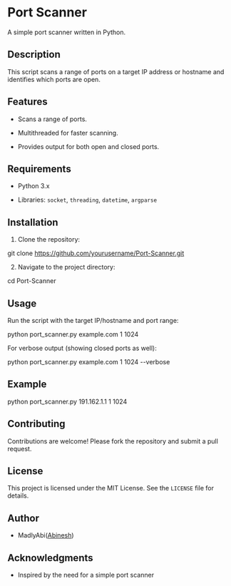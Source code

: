 # Port Scanner

   A simple port scanner written in Python.

   ## Description

   This script scans a range of ports on a target IP address or hostname and identifies which ports are open.

   ## Features

   - Scans a range of ports.

   - Multithreaded for faster scanning.

   - Provides output for both open and closed ports.

   ## Requirements

   - Python 3.x

   - Libraries: `socket`, `threading`, `datetime`, `argparse`

   ## Installation

   1. Clone the repository:

   git clone https://github.com/yourusername/Port-Scanner.git

   2. Navigate to the project directory:

   cd Port-Scanner
   
   ## Usage

   Run the script with the target IP/hostname and port range:

   python port_scanner.py example.com 1 1024

   For verbose output (showing closed ports as well):

   python port_scanner.py example.com 1 1024 --verbose

   ## Example

   python port_scanner.py 191.162.1.1 1 1024

   ## Contributing

   Contributions are welcome! Please fork the repository and submit a pull request.

   ## License

   This project is licensed under the MIT License. See the `LICENSE` file for details.

   ## Author

   - MadlyAbi([Abinesh](https://github.com/Madlyabi))

   ## Acknowledgments
   - Inspired by the need for a simple port scanner
